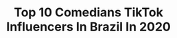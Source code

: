 ---
title: Top 10 Comedians TikTok Influencers In Brazil In 2020
description: >-
  Find top comedians TikTok influencers in Brazil in 2020. Most popular hashtags: #comedia #humor #fy #fusioninfluencers.
platform: TikTok
hits: 1415
text_top: Analyze the top-rated TikTok accounts on inBeat.
text_bottom: inBeat has 1415 TikTok influencers like this in Brazil for you to collaborate.
profiles:
  - username: "gil_reis"
    fullname: >-
      Gil Reis
    bio: >-
      COMEDIANTE AMADOR VEJA OS VÍDEOS.
    location: "Brazil"
    followers: 14500
    engagement: 3460
    commentsToLikes: 0.495931
    id: ckck3k7imnjrl0j23v78gwctt
    verified: false
    hashtags: "#geracaotiktok, #orgulhodeser, #fy, #gil"
  - username: "clepton"
    fullname: >-
      Erick Clepton
    bio: >-
      SEGUE AÍ! Comediante quase aleatório Insta: @oerickclepton ESCUTE MEU PODCAST:
    location: "Brazil"
    followers: 2000000
    engagement: 2136
    commentsToLikes: 0.021330
    id: ck80oa3iag8ug0j78ydop2rku
    verified: true
    hashtags: "#paid, #cleptonentrevista, #com, #bts"
  - username: "tadeutannouri"
    fullname: >-
      Tadeu Tannouri
    bio: >-
      Ator / Comediante Live segunda e quarta 20h RJ ❤️
    location: "Brazil"
    followers: 549600
    engagement: 2652
    commentsToLikes: 0.013790
    id: ckdsuoxo9pvel0j236hrzaqfx
    verified: false
    hashtags: "#humorbrasil, #comediahumor, #humorbr, #humor2020"
  - username: "well.silvaa"
    fullname: >-
      Well.Divardini
    bio: >-
      Comediante curioso😂🔍/ TOP1️⃣0️⃣ Segue no insta CWB @well.divardini (2ª conta)
    location: "Brazil"
    followers: 622000
    engagement: 2119
    commentsToLikes: 0.012975
    id: ck9eod5a4nqpo0j78jktn8bfe
    verified: false
    hashtags: "#top10, #top5, #fyp, #wellsilvaa"
  - username: "frances_com_paul"
    fullname: >-
      Paul Cabannes
    bio: >-
      Suportável para um francês Comediante e professor de 🇫🇷 Siga no inst4 ⭐
    location: "Brazil"
    followers: 571700
    engagement: 1745
    commentsToLikes: 0.014311
    id: cka0o4yfq23270i788k38fm7s
    verified: false
    hashtags: "#comediabr2020, #duo, #standupbrasil, #comediabrasil"
  - username: "guilhermerocker"
    fullname: >-
      Guilherme Rocker
    bio: >-
      Comediante 29 anos Instagram: @rockerpirate
    location: "Brazil"
    followers: 2600000
    engagement: 1462
    commentsToLikes: 0.013247
    id: ckbr4exzvkjrs0j23zzd1unyd
    verified: true
    hashtags: "#billeted, #dueto, #fy, #usemaudio"
  - username: "julianocoracao"
    fullname: >-
      Juliano Coração
    bio: >-
      COMEDIANTE Em todas as redes como: @julianocoracao Contato👇
    location: "Brazil"
    followers: 3500000
    engagement: 2313
    commentsToLikes: 0.005719
    id: ck9kdukm6vwd70j78dez9aqef
    verified: true
    hashtags: "#fusioninfluencers, #paid, #resso, #julianocoracao"
  - username: "arypalmas"
    fullname: >-
      Áry Palma
    bio: >-
      Serviços gerais das artes Cênicas. Atriz Comediante Faz terapia por app gratuito
    location: "Brazil"
    followers: 5084
    engagement: 1315
    commentsToLikes: 0.281525
    id: ckan3lmo25vsg0i78qa6clxi0
    verified: false
    hashtags: "#standupemcasa, #mulher, #standupcomedy, #quarentena"
  - username: "odiegointrieri"
    fullname: >-
      Diego Intrieri
    bio: >-
      Ator e comediante. Esquetes no Insta: diegointrieri
    location: "Brazil"
    followers: 13000
    engagement: 887
    commentsToLikes: 0.063588
    id: ckdtk37zhxnyv0j23wvf7pcqi
    verified: false
    hashtags: "#com, #humor, #vov, #fyou"
  - username: "evamansk"
    fullname: >-
      Eva Mansk
    bio: >-
      Sou comediante de Stand Up e mulher sem paciência pra machismo e imaturidade.
    location: "Brazil"
    followers: 16500
    engagement: 1135
    commentsToLikes: 0.026461
    id: ckbqdvkc7zry30j23fks2np6b
    verified: false
    hashtags: "#dicas, #comedia, #dicasdebeleza, #brocha"
---